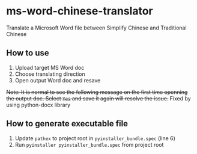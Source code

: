 # ms-word-chinese-translator
Translate a Microsoft Word file between Simplify Chinese and Traditional Chinese

## How to use
1. Upload target MS Word doc
2. Choose translating direction
3. Open output Word doc and resave

~~Note: It is normal to see the following message on the first time openning the output doc. Select `Yes` and save it again will resolve the issue.~~ Fixed by using python-docx library

## How to generate executable file
1. Update `pathex` to project root in `pyinstaller_bundle.spec` (line 6)
2. Run `pyinstaller pyinstaller_bundle.spec` from project root